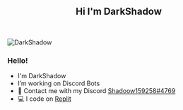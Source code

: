 <!-- TITLE -->
<h2 align="center">Hi I'm DarkShadow</h2>

<!-- BUTTONS -->
<p align="center">
    <img alt="" src=https://img.shields.io/github/stars/MrDarkShdoow?affiliations=OWNER%2CCOLLABORATOR />
    <img alt="" src=https://komarev.com/ghpvc/?username=MrDarkShadoow />
</p>

<!-- BANNER -->
<img src="assets/image.jpg" alt="DarkShadow">

<!-- -----ABOUT ME----- -->
### Hello!

<ul>
  <li> I'm DarkShadow</li>
  <li> I’m working on Discord Bots</li>
  <li> 💌 Contact me with my Discord <a href="https://www.discord.com/users/580821309420994590">Shadoow159258#4769</a></li>
  <li> 💻 I code on <a href="https://replit.com" target="_blank">Replit</a></li>
</ul>
